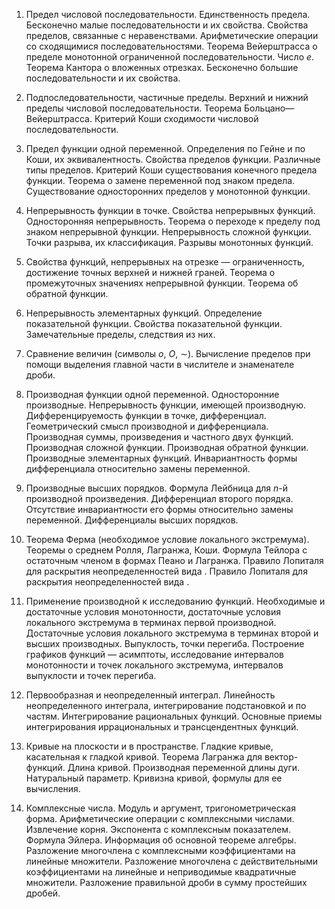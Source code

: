 1. Предел числовой последовательности. Единственность предела. Бесконечно малые последовательности и их свойства. Свойства пределов, связанные с неравенствами. Арифметические операции со сходящимися последовательностями. Теорема Вейерштрасса о пределе монотонной ограниченной последовательности. Число _e_. Теорема Кантора о вложенных отрезках. Бесконечно большие последовательности и их свойства.    

1. Подпоследовательности, частичные пределы. Верхний и нижний пределы числовой последовательности. Теорема Больцано—Вейерштрасса. Критерий Коши сходимости числовой последовательности. 

2. Предел функции одной переменной. Определения по Гейне и по Коши, их эквивалентность. Свойства пределов функции. Различные типы пределов. Критерий Коши существования конечного предела функции. Теорема о замене переменной под знаком предела. Существование односторонних пределов у монотонной функции. 

3. Непрерывность функции в точке. Свойства непрерывных функций. Односторонняя непрерывность. Теорема о переходе к пределу под знаком непрерывной функции. Непрерывность сложной функции. Точки разрыва, их классификация. Разрывы монотонных функций. 

4. Свойства функций, непрерывных на отрезке — ограниченность, достижение точных верхней и нижней граней. Теорема о промежуточных значениях непрерывной функции. Теорема об обратной функции. 

5. Непрерывность элементарных функций. Определение показательной функции. Свойства показательной функции. Замечательные пределы, следствия из них. 

6. Сравнение величин (символы _o_, _O_, ∼). Вычисление пределов при помощи выделения главной части в числителе и знаменателе дроби. 

7. Производная функции одной переменной. Односторонние производные. Непрерывность функции, имеющей производную. Дифференцируемость функции в точке, дифференциал. Геометрический смысл производной и дифференциала. Производная суммы, произведения и частного двух функций. Производная сложной функции. Производная обратной функции. Производные элементарных функций. Инвариантность формы дифференциала относительно замены переменной. 

8. Производные высших порядков. Формула Лейбница для _n_-й производной произведения. Дифференциал второго порядка. Отсутствие инвариантности его формы относительно замены переменной. Дифференциалы высших порядков. 

9. Теорема Ферма (необходимое условие локального экстремума). Теоремы о среднем Ролля, Лагранжа, Коши. Формула Тейлора с остаточным членом в формах Пеано и Лагранжа. Правило Лопиталя для раскрытия неопределенностей вида . Правило Лопиталя для раскрытия неопределенностей вида . 

10. Применение производной к исследованию функций. Необходимые и достаточные условия монотонности, достаточные условия локального экстремума в терминах первой производной. Достаточные условия локального экстремума в терминах второй и высших производных. Выпуклость, точки перегиба. Построение графиков функций — асимптоты, исследование интервалов монотонности и точек локального экстремума, интервалов выпуклости и точек перегиба. 

11. Первообразная и неопределенный интеграл. Линейность неопределенного интеграла, интегрирование подстановкой и по частям. Интегрирование рациональных функций. Основные приемы интегрирования иррациональных и трансцендентных функций. 

12. Кривые на плоскости и в пространстве. Гладкие кривые, касательная к гладкой кривой. Теорема Лагранжа для вектор-функций. Длина кривой. Производная переменной длины дуги. Натуральный параметр. Кривизна кривой, формулы для ее вычисления. 

13. Комплексные числа. Модуль и аргумент, тригонометрическая форма. Арифметические операции с комплексными числами. Извлечение корня. Экспонента с комплексным показателем. Формула Эйлера. Информация об основной теореме алгебры. Разложение многочлена с комплексными коэффициентами на линейные множители. Разложение многочлена с действительными коэффициентами на линейные и неприводимые квадратичные множители. Разложение правильной дроби в сумму простейших дробей.